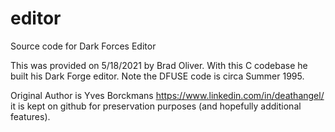 # editor
Source code for Dark Forces Editor

This was provided on 5/18/2021 by Brad Oliver. With this C codebase he built his Dark Forge editor. Note the DFUSE code is circa Summer 1995. 

Original Author is Yves Borckmans https://www.linkedin.com/in/deathangel/ it is kept on github for preservation purposes (and hopefully additional features). 
